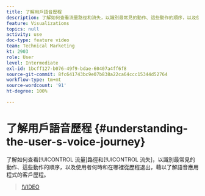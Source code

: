 ```yaml
---
title: 了解用戶語音歷程
description: 了解如何查看流量路徑和流失，以識別最常見的動作、這些動作的順序，以及使用者何時和在哪裡從歷程退出，藉以了解語音應用程式的客戶歷程。
feature: Visualizations
topics: null
activity: use
doc-type: feature video
team: Technical Marketing
kt: 2903
role: User
level: Intermediate
exl-id: 1bcff127-b076-49f9-bdae-60407a4ff6f8
source-git-commit: 8fc641743bc9e07b838a22ca64ccc15344d52764
workflow-type: tm+mt
source-wordcount: '91'
ht-degree: 100%

---
```


# 了解用戶語音歷程 {#understanding-the-user-s-voice-journey}

了解如何查看[!UICONTROL 流量]路徑和[!UICONTROL 流失]，以識別最常見的動作、這些動作的順序，以及使用者何時和在哪裡從歷程退出，藉以了解語音應用程式的客戶歷程。

>[!VIDEO](https://video.tv.adobe.com/v/27226/?quality=12&learn=on)
